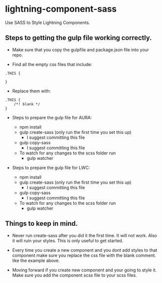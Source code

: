 # lightning-component-sass
Use SASS to Style Lightning Components.

## Steps to getting the gulp file working correctly.

- Make sure that you copy the gulpfile and package.json file into your repo.

- Find all the empty css files that include:
```
.THIS {

}
```
- Replace them with:
```
.THIS {
    /*! blank */
}
```


- Steps to prepare the gulp file for AURA:
  - npm install
  - gulp create-sass (only run the first time you set this up)
    - I suggest committing this file
  - gulp copy-sass
    - I suggest committing this file
  - To watch for any changes to the scss folder run
    - gulp watcher


- Steps to prepare the gulp file for LWC:
  - npm install
  - gulp create-sass (only run the first time you set this up)
    - I suggest committing this file
  - gulp copy-sass
    - I suggest committing this file
  - To watch for any changes to the scss folder run
    - gulp watcher



## Things to keep in mind.

- Never run create-sass after you did it the first time. It will not work. Also it will ruin your styles. This is only useful to get started.

- Every time you create a new component and you dont add styles to that component make sure you replace the css file with the blank comment. like the example above.

- Moving forward if you create new component and your going to style it. Make sure you add the component scss file to your scss files.
